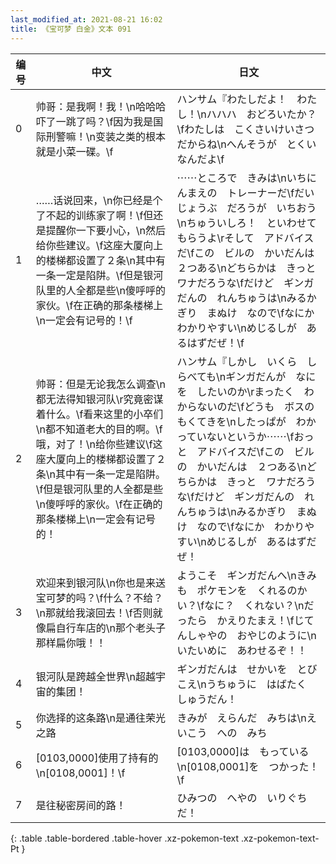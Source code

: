 ```yaml
---
last_modified_at: 2021-08-21 16:02
title: 《宝可梦 白金》文本 091
---
```

| 编号 | 中文 | 日文 |
| ---- | ---- | ---- |
| 0 | 帅哥：是我啊！我！\n哈哈哈吓了一跳了吗？\f因为我是国际刑警嘛！\n变装之类的根本就是小菜一碟。\f | ハンサム『わたしだよ！　わたし！\nハハハ　おどろいたか？\fわたしは　こくさいけいさつ　だからね\nへんそうが　とくい　なんだよ\f |
| 1 | ……话说回来，\n你已经是个了不起的训练家了啊！\f但还是提醒你一下要小心，\n然后给你些建议。\f这座大厦向上的楼梯都设置了２条\n其中有一条一定是陷阱。\f但是银河队里的人全都是些\n傻呼呼的家伙。\f在正确的那条楼梯上\n一定会有记号的！\f | ⋯⋯ところで　きみは\nいちにんまえの　トレーナーだ\fだいじょうぶ　だろうが　いちおう\nちゅういしろ！　といわせてもらうよ\rそして　アドバイスだ\fこの　ビルの　かいだんは　２つある\nどちらかは　きっと　ワナだろうな\fだけど　ギンガだんの　れんちゅうは\nみるかぎり　まぬけ　なので\fなにか　わかりやすい\nめじるしが　あるはずだぜ！\f |
| 2 | 帅哥：但是无论我怎么调查\n都无法得知银河队\r究竟密谋着什么。\f看来这里的小卒们\n都不知道老大的目的啊。\f哦，对了！\n给你些建议\f这座大厦向上的楼梯都设置了２条\n其中有一条一定是陷阱。\f但是银河队里的人全都是些\n傻呼呼的家伙。\f在正确的那条楼梯上\n一定会有记号的！ | ハンサム『しかし　いくら　しらべても\nギンガだんが　なにを　したいのか\rまったく　わからないのだ\fどうも　ボスの　もくてきを\nしたっぱが　わかっていないというか⋯⋯\fおっと　アドバイスだ\fこの　ビルの　かいだんは　２つある\nどちらかは　きっと　ワナだろうな\fだけど　ギンガだんの　れんちゅうは\nみるかぎり　まぬけ　なので\fなにか　わかりやすい\nめじるしが　あるはずだぜ！ |
| 3 | 欢迎来到银河队\n你也是来送宝可梦的吗？\f什么？不给？\n那就给我滚回去！\f否则就像扁自行车店的\n那个老头子那样扁你哦！！ | ようこそ　ギンガだんへ\nきみも　ポケモンを　くれるのかい？\fなに？　くれない？\nだったら　かえりたまえ！\fじてんしゃやの　おやじのように\nいたいめに　あわせるぞ！！ |
| 4 | 银河队是跨越全世界\n超越宇宙的集团！ | ギンガだんは　せかいを　とびこえ\nうちゅうに　はばたく　しゅうだん！ |
| 5 | 你选择的这条路\n是通往荣光之路 | きみが　えらんだ　みちは\nえいこう　への　みち |
| 6 | [0103,0000]使用了持有的\n[0108,0001]！\f | [0103,0000]は　もっている\n[0108,0001]を　つかった！\f |
| 7 | 是往秘密房间的路！ | ひみつの　へやの　いりぐちだ！ |
{: .table .table-bordered .table-hover .xz-pokemon-text .xz-pokemon-text-Pt }
